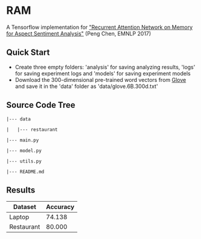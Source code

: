 # RAM

A Tensorflow implementation for ["Recurrent Attention Network on Memory for Aspect Sentiment Analysis"](http://www.aclweb.org/anthology/D17-1047) (Peng Chen, EMNLP 2017)

## Quick Start

- Create three empty folders: 'analysis' for saving analyzing results, 'logs' for saving experiment logs and 'models' for saving experiment models 
- Download the 300-dimensional pre-trained word vectors from [Glove](https://nlp.stanford.edu/projects/glove/) and save it in the 'data' folder as 'data/glove.6B.300d.txt'

## Source Code Tree

```
|--- data

|	|--- restaurant

|--- main.py

|--- model.py

|--- utils.py

|--- README.md
```

## Results

| Dataset    | Accuracy |
| ---------- | -------- |
| Laptop     | 74.138   |
| Restaurant | 80.000   |
